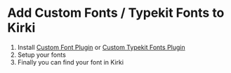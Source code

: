 # Add Custom Fonts / Typekit Fonts to Kirki

1. Install [Custom Font Plugin](https://wordpress.org/plugins/custom-typekit-fonts/) or [Custom Typekit Fonts Plugin](https://wordpress.org/plugins/custom-fonts/)
2. Setup your fonts
3. Finally you can find your font in Kirki